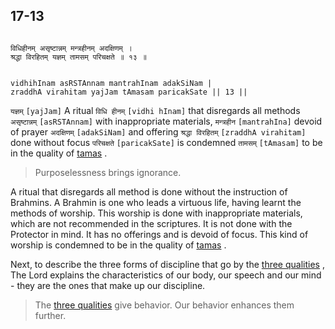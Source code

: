 ## 17-13


```shloka-sa

विधिहीनम् असृष्टान्नम् मन्त्रहीनम् अदक्षिणम् ।
श्रद्धा विरहितम् यज्ञम् तामसम् परिचक्षते ॥ १३ ॥

```
```shloka-sa-hk

vidhihInam asRSTAnnam mantrahInam adakSiNam |
zraddhA virahitam yajJam tAmasam paricakSate || 13 ||

```
`यज्ञम्` `[yajJam]` A ritual `विधि हीनम्` `[vidhi hInam]` that disregards all methods `असृष्टान्नम्` `[asRSTAnnam]` with inappropriate materials, `मन्त्रहीन` `[mantrahIna]` devoid of prayer `अदक्षिणम्` `[adakSiNam]` and offering `श्रद्धा विरहितम्` `[zraddhA virahitam]` done without focus `परिचक्षते` `[paricakSate]` is condemned `तामसम्` `[tAmasam]` to be in the quality of 
[tamas](14-8.md#tamas)
.


<a name='applnote_212'></a>
> Purposelessness brings ignorance.



A ritual that disregards all method is done without the instruction of Brahmins. A Brahmin is one who leads a virtuous life, having learnt the methods of worship. This worship is done with inappropriate materials, which are not recommended in the scriptures. It is not done with the Protector in mind. It has no offerings and is devoid of focus. This kind of worship is condemned to be in the quality of 
[tamas](14-8.md#tamas)
.

Next, to describe the three forms of discipline that go by the 
[three qualities](14-22.md#satva_rajas_tamas_effects)
, The Lord explains the characteristics of our body, our speech and our mind - they are the ones that make up our discipline.



<a name='applnote_213'></a>
> The [three qualities](14-22.md#satva_rajas_tamas_effects) give behavior. Our behavior enhances them further.



